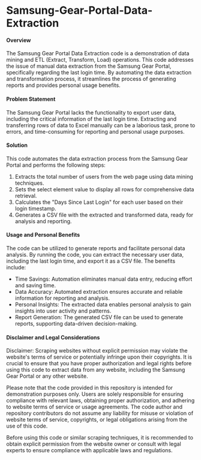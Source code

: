 # Samsung-Gear-Portal-Data-Extraction

#### Overview

The Samsung Gear Portal Data Extraction code is a demonstration of data mining and ETL (Extract, Transform, Load) operations. This code addresses the issue of manual data extraction from the Samsung Gear Portal, specifically regarding the last login time. By automating the data extraction and transformation process, it streamlines the process of generating reports and provides personal usage benefits.

#### Problem Statement

The Samsung Gear Portal lacks the functionality to export user data, including the critical information of the last login time. Extracting and transferring rows of data to Excel manually can be a laborious task, prone to errors, and time-consuming for reporting and personal usage purposes.

#### Solution

This code automates the data extraction process from the Samsung Gear Portal and performs the following steps:

1. Extracts the total number of users from the web page using data mining techniques.
2. Sets the select element value to display all rows for comprehensive data retrieval.
3. Calculates the "Days Since Last Login" for each user based on their login timestamp.
4. Generates a CSV file with the extracted and transformed data, ready for analysis and reporting.


#### Usage and Personal Benefits
The code can be utilized to generate reports and facilitate personal data analysis. By running the code, you can extract the necessary user data, including the last login time, and export it as a CSV file. The benefits include:

- Time Savings: Automation eliminates manual data entry, reducing effort and saving time.
- Data Accuracy: Automated extraction ensures accurate and reliable information for reporting and analysis.
- Personal Insights: The extracted data enables personal analysis to gain insights into user activity and patterns.
- Report Generation: The generated CSV file can be used to generate reports, supporting data-driven decision-making.


#### Disclaimer and Legal Considerations
Disclaimer: Scraping websites without explicit permission may violate the website's terms of service or potentially infringe upon their copyrights. It is crucial to ensure that you have proper authorization and legal rights before using this code to extract data from any website, including the Samsung Gear Portal or any other website.

Please note that the code provided in this repository is intended for demonstration purposes only. Users are solely responsible for ensuring compliance with relevant laws, obtaining proper authorization, and adhering to website terms of service or usage agreements. The code author and repository contributors do not assume any liability for misuse or violation of website terms of service, copyrights, or legal obligations arising from the use of this code.

Before using this code or similar scraping techniques, it is recommended to obtain explicit permission from the website owner or consult with legal experts to ensure compliance with applicable laws and regulations.
